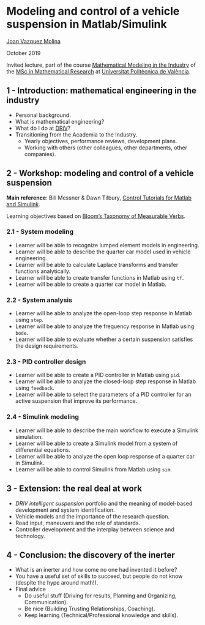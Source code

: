 # Modeling and control of a vehicle suspension in Matlab/Simulink

[Joan Vazquez Molina](http://www.linkedin.com/in/joanvazquez)

October 2019

Invited lecture, part of the course [Mathematical Modeling in the Industry](https://www.upv.es/pls/oalu/sic_asi.Busca_Asi?p_codi=33202&p_caca=2017&P_IDIOMA=c&p_vista=MSE&p_tit=2199) of the [MSc in Mathematical Research](http://www.investmat.org/) at [Universitat Politècnica de València](http://www.upv.es/).


## 1 - Introduction: mathematical engineering in the industry
  * Personal background.
  * What is mathematical engineering?
  * What do I do at [DRiV](https://www.driv.com/)?
  * Transitioning from the Academia to the Industry.
     * Yearly objectives, performance reviews, development plans.
     * Working with others (other colleagues, other departments, other companies).
    
## 2 - Workshop: modeling and control of a vehicle suspension

**Main reference**: Bill Messner & Dawn Tilbury, [Control Tutorials for Matlab and Simulink](http://ctms.engin.umich.edu/CTMS/index.php?example=Suspension&section=SystemModeling).

Learning objectives based on [Bloom’s Taxonomy of Measurable Verbs](aux/BloomTaxonomy.pdf).
  
### 2.1 - System modeling
  * Learner will be able to recognize lumped element models in engineering.
  * Learner will be able to describe the quarter car model used in vehicle engineering.
  * Learner will be able to calculate Laplace transforms and transfer functions analytically.
  * Learner will be able to create transfer functions in Matlab using `tf`.
  * Learner will be able to create a quarter car model in Matlab.

### 2.2 - System analysis
  * Learner will be able to analyze the open-loop step response in Matlab using `step`.
  * Learner will be able to analyze the frequency response in Matlab using `bode`.
  * Learner will be able to evaluate whether a certain suspension satisfies the design requirements.

### 2.3 - PID controller design
  * Learner will be able to create a PID controller in Matlab using `pid`.
  * Learner will be able to analyze the closed-loop step response in Matlab using `feedback`.
  * Learner will be able to select the parameters of a PID controller for an active suspension that improve its performance.

### 2.4 - Simulink modeling
  * Learner will be able to describe the main workflow to execute a Simulink simulation.
  * Learner will be able to create a Simulink model from a system of differential equations.
  * Learner will be able to analyze the open loop response of a quarter car in Simulink.
  * Learner will be able to control Simulink from Matlab using `sim`.

## 3 - Extension: the real deal at work
  * *DRiV intelligent suspension* portfolio and the meaning of model-based development and system identification.
  * Vehicle models and the importance of the research question.
  * Road input, maneuvers and the role of standards.
  * Controller development and the interplay between science and technology.

## 4 - Conclusion: the discovery of the inerter
  * What is an inerter and how come no one had invented it before?
  * You have a useful set of skills to succeed, but people do not know (despite the hype around math!).
  * Final advice
    * Do useful stuff (Driving for results, Planning and Organizing, Communication).
    * Be nice (Building Trusting Relationships, Coaching).
    * Keep learning (Technical/Professional knowledge and skills).
